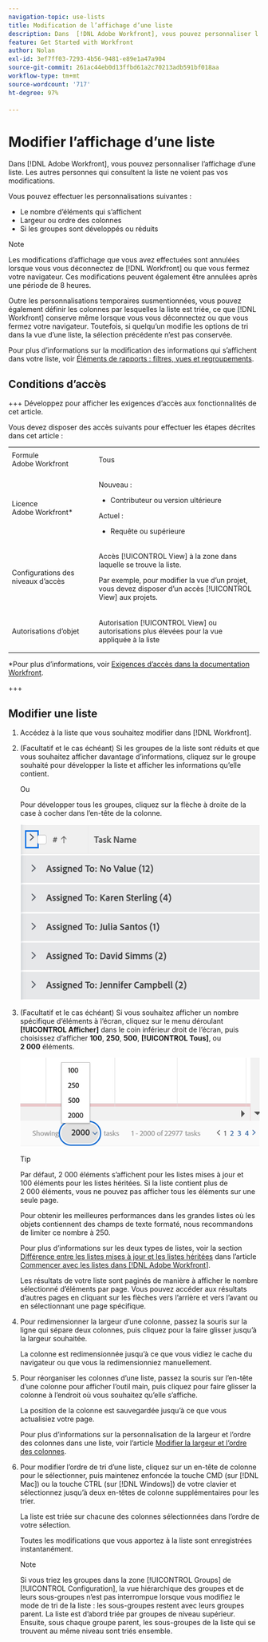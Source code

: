 ```yaml
---
navigation-topic: use-lists
title: Modification de l’affichage d’une liste
description: Dans  [!DNL Adobe Workfront], vous pouvez personnaliser l’affichage d’une liste. Les autres personnes qui consultent la liste ne voient pas vos modifications.
feature: Get Started with Workfront
author: Nolan
exl-id: 3ef7ff03-7293-4b56-9481-e89e1a47a904
source-git-commit: 261ac44eb0d13ffbd61a2c70213adb591bf018aa
workflow-type: tm+mt
source-wordcount: '717'
ht-degree: 97%

---
```


# Modifier l’affichage d’une liste

<!--Audited: 11/2024-->

Dans [!DNL Adobe Workfront], vous pouvez personnaliser l’affichage d’une liste. Les autres personnes qui consultent la liste ne voient pas vos modifications.

Vous pouvez effectuer les personnalisations suivantes :

* Le nombre d’éléments qui s’affichent
* Largeur ou ordre des colonnes
* Si les groupes sont développés ou réduits

>[!NOTE]
>
>Les modifications d’affichage que vous avez effectuées sont annulées lorsque vous vous déconnectez de [!DNL Workfront] ou que vous fermez votre navigateur. Ces modifications peuvent également être annulées après une période de 8 heures.

Outre les personnalisations temporaires susmentionnées, vous pouvez également définir les colonnes par lesquelles la liste est triée, ce que [!DNL Workfront] conserve même lorsque vous vous déconnectez ou que vous fermez votre navigateur. Toutefois, si quelqu’un modifie les options de tri dans la vue d’une liste, la sélection précédente n’est pas conservée.

Pour plus d’informations sur la modification des informations qui s’affichent dans votre liste, voir [Éléments de rapports : filtres, vues et regroupements](../../../reports-and-dashboards/reports/reporting-elements/reporting-elements-filters-views-groupings.md).

## Conditions d’accès

+++ Développez pour afficher les exigences d’accès aux fonctionnalités de cet article.

Vous devez disposer des accès suivants pour effectuer les étapes décrites dans cet article :

<table style="table-layout:auto"> 
 <col> 
 <col> 
 <tbody> 
  <tr> 
   <td role="rowheader">Formule Adobe Workfront</td> 
   <td> <p>Tous</p> </td> 
  </tr> 
  <tr> 
   <td role="rowheader">Licence Adobe Workfront*</td> 
   <td> 
    <p>Nouveau :</p>
   <ul><li><p>Contributeur ou version ultérieure </p></li>
   </ul>

<p>Actuel :</p>
   <ul><li><p>Requête ou supérieure</p></li>
    </ul></td> 
  </tr> 
  <tr> 
   <td role="rowheader">Configurations des niveaux d’accès</td> 
   <td> <p>Accès [!UICONTROL View] à la zone dans laquelle se trouve la liste.</p> <p>Par exemple, pour modifier la vue d’un projet, vous devez disposer d’un accès [!UICONTROL View] aux projets.</p></td> 
  </tr> 
  <tr> 
   <td role="rowheader">Autorisations d’objet</td> 
   <td> <p>Autorisation [!UICONTROL View] ou autorisations plus élevées pour la vue appliquée à la liste</p>  </td> 
  </tr> 
 </tbody> 
</table>

*Pour plus d’informations, voir [Exigences d’accès dans la documentation Workfront](/help/quicksilver/administration-and-setup/add-users/access-levels-and-object-permissions/access-level-requirements-in-documentation.md).

+++

## Modifier une liste

1. Accédez à la liste que vous souhaitez modifier dans [!DNL Workfront].

   <!--
   <p data-mc-conditions="QuicksilverOrClassic.Draft mode"> 
   <MadCap:conditionalText data-mc-conditions="QuicksilverOrClassic.Draft mode">
   By default, groupings are collapsed.
   </MadCap:conditionalText>
   <br> </p>
   -->

1. (Facultatif et le cas échéant) Si les groupes de la liste sont réduits et que vous souhaitez afficher davantage d’informations, cliquez sur le groupe souhaité pour développer la liste et afficher les informations qu’elle contient.

   Ou

   Pour développer tous les groupes, cliquez sur la flèche à droite de la case à cocher dans l’en-tête de la colonne.

   ![expand_groupings__1_.png](assets/expand-groupings--1--350x227.png)

1. (Facultatif et le cas échéant) Si vous souhaitez afficher un nombre spécifique d’éléments à l’écran, cliquez sur le menu déroulant **[!UICONTROL Afficher]** dans le coin inférieur droit de l’écran, puis choisissez d’afficher **100**, **250**, **500**, **[!UICONTROL Tous]**, ou **2 000** éléments.

   ![](assets/list-number-page-350x119.png)

   >[!TIP]
   >
   >Par défaut, 2 000 éléments s’affichent pour les listes mises à jour et 100 éléments pour les listes héritées. Si la liste contient plus de 2 000 éléments, vous ne pouvez pas afficher tous les éléments sur une seule page.
   >
   >
   >Pour obtenir les meilleures performances dans les grandes listes où les objets contiennent des champs de texte formaté, nous recommandons de limiter ce nombre à 250.
   >
   >
   >Pour plus d’informations sur les deux types de listes, voir la section [Différence entre les listes mises à jour et les listes héritées](../../../workfront-basics/navigate-workfront/use-lists/view-items-in-a-list.md#updated) dans l’article [Commencer avec les listes dans  [!DNL Adobe Workfront]](../../../workfront-basics/navigate-workfront/use-lists/view-items-in-a-list.md).

   Les résultats de votre liste sont paginés de manière à afficher le nombre sélectionné d’éléments par page. Vous pouvez accéder aux résultats d’autres pages en cliquant sur les flèches vers l’arrière et vers l’avant ou en sélectionnant une page spécifique.

1. Pour redimensionner la largeur d’une colonne, passez la souris sur la ligne qui sépare deux colonnes, puis cliquez pour la faire glisser jusqu’à la largeur souhaitée.

   La colonne est redimensionnée jusqu’à ce que vous vidiez le cache du navigateur ou que vous la redimensionniez manuellement.

1. Pour réorganiser les colonnes d’une liste, passez la souris sur l’en-tête d’une colonne pour afficher l’outil main, puis cliquez pour faire glisser la colonne à l’endroit où vous souhaitez qu’elle s’affiche.

   La position de la colonne est sauvegardée jusqu’à ce que vous actualisiez votre page.

   Pour plus d’informations sur la personnalisation de la largeur et l’ordre des colonnes dans une liste, voir l’article [Modifier la largeur et l’ordre des colonnes](../../../reports-and-dashboards/reports/reporting-elements/modify-column-width-order.md).

1. Pour modifier l’ordre de tri d’une liste, cliquez sur un en-tête de colonne pour le sélectionner, puis maintenez enfoncée la touche CMD (sur [!DNL Mac]) ou la touche CTRL (sur [!DNL Windows]) de votre clavier et sélectionnez jusqu’à deux en-têtes de colonne supplémentaires pour les trier.

   La liste est triée sur chacune des colonnes sélectionnées dans l’ordre de votre sélection.

   Toutes les modifications que vous apportez à la liste sont enregistrées instantanément.

   >[!NOTE]
   >
   >Si vous triez les groupes dans la zone [!UICONTROL Groups] de [!UICONTROL Configuration], la vue hiérarchique des groupes et de leurs sous-groupes n’est pas interrompue lorsque vous modifiez le mode de tri de la liste : les sous-groupes restent avec leurs groupes parent. La liste est d’abord triée par groupes de niveau supérieur. Ensuite, sous chaque groupe parent, les sous-groupes de la liste qui se trouvent au même niveau sont triés ensemble.
